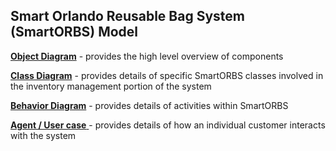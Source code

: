 ## Smart Orlando Reusable Bag System (SmartORBS) Model


[**Object Diagram**](object_diagram.md) - provides the high level overview of components

[**Class Diagram**](class_diagram.md) - provides details of specific SmartORBS classes involved in the inventory management portion of the system

[**Behavior Diagram**](behavior_diagram.md) - provides details of activities within SmartORBS

[**Agent / User case** ](agent_usecase_diagram.md) - provides details of how an individual customer interacts with the system
